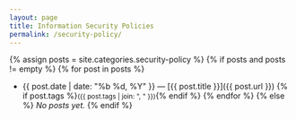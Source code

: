```yaml
---
layout: page
title: Information Security Policies
permalink: /security-policy/
---
```


{% assign posts = site.categories.security-policy %}
{% if posts and posts != empty %}
{% for post in posts %}
- {{ post.date | date: "%b %d, %Y" }} — [{{ post.title }}]({{ post.url }})
  {% if post.tags %}<small>({{ post.tags | join: ", " }})</small>{% endif %}
{% endfor %}
{% else %}
_No posts yet._
{% endif %}
